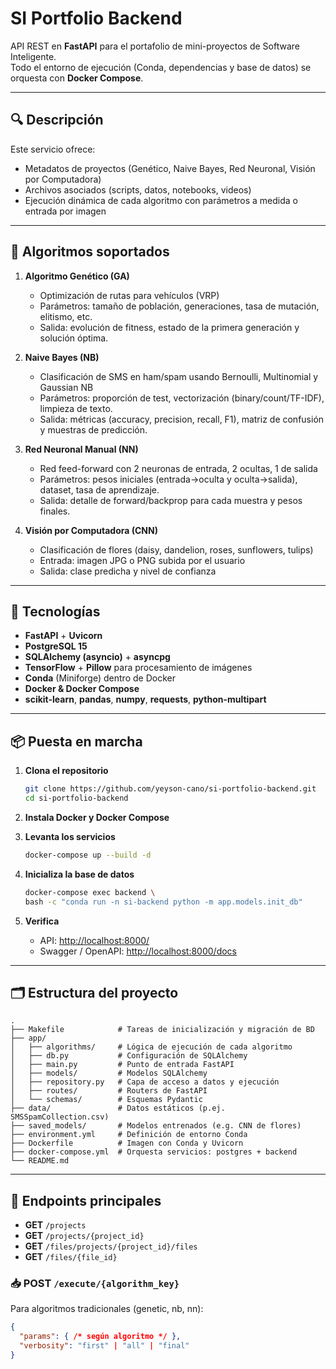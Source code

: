 # SI Portfolio Backend

API REST en **FastAPI** para el portafolio de mini-proyectos de Software Inteligente.  
Todo el entorno de ejecución (Conda, dependencias y base de datos) se orquesta con **Docker Compose**.

---

## 🔍 Descripción

Este servicio ofrece:

- Metadatos de proyectos (Genético, Naive Bayes, Red Neuronal, Visión por Computadora)  
- Archivos asociados (scripts, datos, notebooks, videos)  
- Ejecución dinámica de cada algoritmo con parámetros a medida o entrada por imagen  

---

## 🤖 Algoritmos soportados

1. **Algoritmo Genético (GA)**  
   - Optimización de rutas para vehículos (VRP)  
   - Parámetros: tamaño de población, generaciones, tasa de mutación, elitismo, etc.  
   - Salida: evolución de fitness, estado de la primera generación y solución óptima.

2. **Naive Bayes (NB)**  
   - Clasificación de SMS en ham/spam usando Bernoulli, Multinomial y Gaussian NB  
   - Parámetros: proporción de test, vectorización (binary/count/TF-IDF), limpieza de texto.  
   - Salida: métricas (accuracy, precision, recall, F1), matriz de confusión y muestras de predicción.

3. **Red Neuronal Manual (NN)**  
   - Red feed-forward con 2 neuronas de entrada, 2 ocultas, 1 de salida  
   - Parámetros: pesos iniciales (entrada→oculta y oculta→salida), dataset, tasa de aprendizaje.  
   - Salida: detalle de forward/backprop para cada muestra y pesos finales.

4. **Visión por Computadora (CNN)**  
   - Clasificación de flores (daisy, dandelion, roses, sunflowers, tulips)  
   - Entrada: imagen JPG o PNG subida por el usuario  
   - Salida: clase predicha y nivel de confianza

---

## 🚀 Tecnologías

- **FastAPI** + **Uvicorn**  
- **PostgreSQL 15**  
- **SQLAlchemy (asyncio)** + **asyncpg**  
- **TensorFlow** + **Pillow** para procesamiento de imágenes  
- **Conda** (Miniforge) dentro de Docker  
- **Docker & Docker Compose**  
- **scikit-learn**, **pandas**, **numpy**, **requests**, **python-multipart**

---

## 📦 Puesta en marcha

1. **Clona el repositorio**  
   ```bash
   git clone https://github.com/yeyson-cano/si-portfolio-backend.git
   cd si-portfolio-backend
   ```

2. **Instala Docker y Docker Compose**

3. **Levanta los servicios**

   ```bash
   docker-compose up --build -d
   ```

4. **Inicializa la base de datos**

   ```bash
   docker-compose exec backend \
   bash -c "conda run -n si-backend python -m app.models.init_db"
   ```

5. **Verifica**

   * API: [http://localhost:8000/](http://localhost:8000/)
   * Swagger / OpenAPI: [http://localhost:8000/docs](http://localhost:8000/docs)

---

## 🗂 Estructura del proyecto

```
.
├── Makefile            # Tareas de inicialización y migración de BD
├── app/
│   ├── algorithms/     # Lógica de ejecución de cada algoritmo
│   ├── db.py           # Configuración de SQLAlchemy
│   ├── main.py         # Punto de entrada FastAPI
│   ├── models/         # Modelos SQLAlchemy
│   ├── repository.py   # Capa de acceso a datos y ejecución
│   ├── routes/         # Routers de FastAPI
│   └── schemas/        # Esquemas Pydantic
├── data/               # Datos estáticos (p.ej. SMSSpamCollection.csv)
├── saved_models/       # Modelos entrenados (e.g. CNN de flores)
├── environment.yml     # Definición de entorno Conda
├── Dockerfile          # Imagen con Conda y Uvicorn
├── docker-compose.yml  # Orquesta servicios: postgres + backend
└── README.md
```

---

## 🔌 Endpoints principales

* **GET** `/projects`
* **GET** `/projects/{project_id}`
* **GET** `/files/projects/{project_id}/files`
* **GET** `/files/{file_id}`

### 📥 POST `/execute/{algorithm_key}`

Para algoritmos tradicionales (genetic, nb, nn):

```json
{
  "params": { /* según algoritmo */ },
  "verbosity": "first" | "all" | "final"
}
```